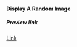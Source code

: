 #### Display A Random Image

##### Preview link
[Link](https://varunuk09.github.io/Js-projects/display_a_random_image/)